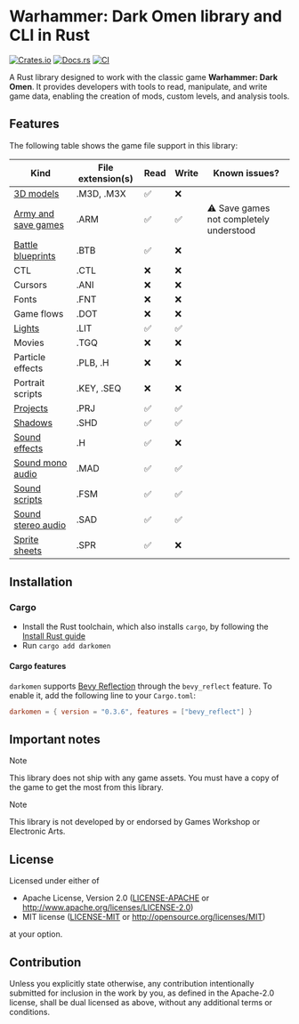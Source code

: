 # Warhammer: Dark Omen library and CLI in Rust

[![Crates.io](https://img.shields.io/crates/v/darkomen.svg)](https://crates.io/crates/darkomen)
[![Docs.rs](https://docs.rs/darkomen/badge.svg)](https://docs.rs/darkomen)
[![CI](https://github.com/mgi388/darkomen/workflows/CI/badge.svg)](https://github.com/mgi388/darkomen/actions)

A Rust library designed to work with the classic game **Warhammer: Dark Omen**. It provides developers with tools to read, manipulate, and write game data, enabling the creation of mods, custom levels, and analysis tools.

## Features

The following table shows the game file support in this library:

| Kind                                       | File extension(s) | Read | Write | Known issues?                           |
| ------------------------------------------ | ----------------- | ---- | ----- | --------------------------------------- |
| [3D models](src/m3d)                       | .M3D, .M3X        | ✅   | ❌    |                                         |
| [Army and save games](src/army)            | .ARM              | ✅   | ✅    | ⚠️ Save games not completely understood |
| [Battle blueprints](src/battle)            | .BTB              | ✅   | ❌    |                                         |
| CTL                                        | .CTL              | ❌   | ❌    |                                         |
| Cursors                                    | .ANI              | ❌   | ❌    |                                         |
| Fonts                                      | .FNT              | ❌   | ❌    |                                         |
| Game flows                                 | .DOT              | ❌   | ❌    |                                         |
| [Lights](src/light)                        | .LIT              | ✅   | ✅    |                                         |
| Movies                                     | .TGQ              | ❌   | ❌    |                                         |
| Particle effects                           | .PLB, .H          | ❌   | ❌    |                                         |
| Portrait scripts                           | .KEY, .SEQ        | ❌   | ❌    |                                         |
| [Projects](src/project)                    | .PRJ              | ✅   | ✅    |                                         |
| [Shadows](src/shadow)                      | .SHD              | ✅   | ✅    |                                         |
| [Sound effects](src/sound/sfx)             | .H                | ✅   | ❌    |                                         |
| [Sound mono audio](src/sound/mad)          | .MAD              | ✅   | ✅    |                                         |
| [Sound scripts](src/sound/script)          | .FSM              | ✅   | ✅    |                                         |
| [Sound stereo audio](src/sound/sad)        | .SAD              | ✅   | ✅    |                                         |
| [Sprite sheets](src/graphics/sprite_sheet) | .SPR              | ✅   | ❌    |                                         |

## Installation

### Cargo

- Install the Rust toolchain, which also installs `cargo`, by following the [Install Rust guide](https://www.rust-lang.org/tools/install)
- Run `cargo add darkomen`

#### Cargo features

`darkomen` supports [Bevy Reflection](https://docs.rs/bevy_reflect/latest/bevy_reflect)
through the `bevy_reflect` feature. To enable it, add the following line to
your `Cargo.toml`:

```toml
darkomen = { version = "0.3.6", features = ["bevy_reflect"] }
```

## Important notes

> [!NOTE]
> This library does not ship with any game assets. You must have a copy of the game to get the most from this library.

> [!NOTE]
> This library is not developed by or endorsed by Games Workshop or Electronic Arts.

## License

Licensed under either of

- Apache License, Version 2.0
  ([LICENSE-APACHE](LICENSE-APACHE) or http://www.apache.org/licenses/LICENSE-2.0)
- MIT license
  ([LICENSE-MIT](LICENSE-MIT) or http://opensource.org/licenses/MIT)

at your option.

## Contribution

Unless you explicitly state otherwise, any contribution intentionally submitted
for inclusion in the work by you, as defined in the Apache-2.0 license, shall be
dual licensed as above, without any additional terms or conditions.
